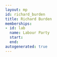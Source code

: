 ```yaml
---
layout: mp
id: richard_burden
title: Richard Burden
memberships:
- id: lab
  name: Labour Party
  start: 
  end: 
autogenerated: true
---
```

